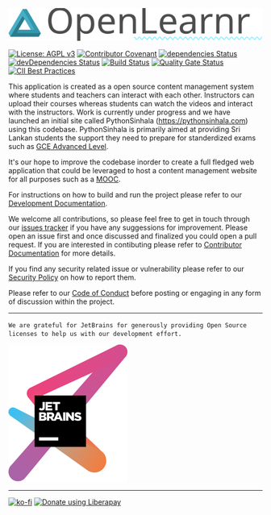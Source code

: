 ![OpenLearnr](docs/images/OpenLearnr.svg)

[![License: AGPL v3](https://img.shields.io/badge/License-AGPL%20v3-blue.svg)](https://www.gnu.org/licenses/agpl-3.0) [![Contributor Covenant](https://img.shields.io/badge/Contributor%20Covenant-v1.4%20adopted-ff69b4.svg)](https://github.com/OpenArchitex/OpenLearnr/blob/develop/docs/CODE_OF_CONDUCT.md) [![dependencies Status](https://david-dm.org/OpenArchitex/OpenLearnr/status.svg)](https://david-dm.org/OpenArchitex/OpenLearnr) [![devDependencies Status](https://david-dm.org/OpenArchitex/OpenLearnr/dev-status.svg)](https://david-dm.org/OpenArchitex/OpenLearnr?type=dev) [![Build Status](https://travis-ci.org/OpenArchitex/OpenLearnr.svg?branch=develop)](https://travis-ci.org/OpenArchitex/OpenLearnr) [![Quality Gate Status](https://sonarcloud.io/api/project_badges/measure?project=com.asanka.tutor%3Aopen-learnr&metric=alert_status)](https://sonarcloud.io/dashboard?id=com.asanka.tutor%3Aopen-learnr) [![CII Best Practices](https://bestpractices.coreinfrastructure.org/projects/2975/badge)](https://bestpractices.coreinfrastructure.org/projects/2975)

This application is created as a open source content management system where students and teachers can interact with each other. Instructors can upload their courses whereas students can watch the videos and interact with the instructors. Work is currently under progress and we have launched an initial site called PythonSinhala (https://pythonsinhala.com) using this codebase. PythonSinhala is primarily aimed at providing Sri Lankan students the support they need to prepare for standerdized exams such as [GCE Advanced Level](https://en.wikipedia.org/wiki/GCE_Advanced_Level_in_Sri_Lanka).

It's our hope to improve the codebase inorder to create a full fledged web application that could be leveraged to host a content management website for all purposes such as a [MOOC](https://en.wikipedia.org/wiki/Massive_open_online_course).

For instructions on how to build and run the project please refer to our [Development Documentation](https://github.com/OpenArchitex/OpenLearnr/blob/master/docs/DEVELOPER_DOCUMENTATION.md).

We welcome all contributions, so please feel free to get in touch through our [issues tracker](https://github.com/OpenArchitex/OpenLearnr/issues) if you have any suggessions for improvement. Please open an issue first and once discussed and finalized you could open a pull request. If you are interested in contibuting please refer to [Contributor Documentation](https://github.com/OpenArchitex/OpenLearnr/blob/master/docs/CONTRIBUTING.md) for more details.

If you find any security related issue or vulnerability please refer to our [Security Policy](https://github.com/OpenArchitex/OpenLearnr/blob/develop/SECURITY.md) on how to report them.

Please refer to our [Code of Conduct](https://github.com/OpenArchitex/OpenLearnr/blob/master/docs/CODE_OF_CONDUCT.md) before posting or engaging in any form of discussion within the project.

---

`We are grateful for JetBrains for generously providing Open Source licenses to help us with our development effort.`

[![JetBrains Logo](docs/images/jetbrains-logo.svg)](https://www.jetbrains.com/?from=OpenLearnr)

---

[![ko-fi](https://www.ko-fi.com/img/githubbutton_sm.svg)](https://ko-fi.com/Q5Q2Z2P1) <a href="https://liberapay.com/OpenLearnr/donate"><img alt="Donate using Liberapay" src="https://liberapay.com/assets/widgets/donate.svg"></a>
